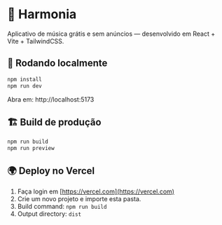 # 🎵 Harmonia
Aplicativo de música grátis e sem anúncios — desenvolvido em React + Vite + TailwindCSS.

## 🚀 Rodando localmente
```bash
npm install
npm run dev
```

Abra em: http://localhost:5173

## 🏗️ Build de produção
```bash
npm run build
npm run preview
```

## 🌍 Deploy no Vercel
1. Faça login em [https://vercel.com](https://vercel.com)
2. Crie um novo projeto e importe esta pasta.
3. Build command: `npm run build`
4. Output directory: `dist`
